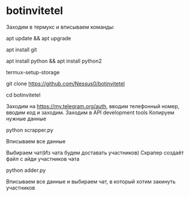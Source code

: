 # botinvitetel

Заходим в термукс и вписываем команды:

apt update && apt upgrade

apt install git

apt install python && apt install python2

termux-setup-storage

git clone https://github.com/Nessus0/botinvitetel

cd botinvitetel


Заходим на https://my.telegram.org/auth, вводим телефонный номер, вводим код и заходим.
Заходим в API development tools
Копируем нужные данные

python scrapper.py 

Вписываем все данные

Выбираем чат(Из чата будем доставать участников)
Скрапер создаёт файл с айди участников чата




python adder.py

Вписываем все данные и выбираем чат, в который хотим закинуть участников

